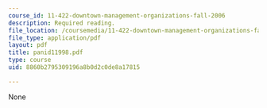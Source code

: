 ```yaml
---
course_id: 11-422-downtown-management-organizations-fall-2006
description: Required reading.
file_location: /coursemedia/11-422-downtown-management-organizations-fall-2006/8860b2795309196a8b0d2c0de8a17815_panid11998.pdf
file_type: application/pdf
layout: pdf
title: panid11998.pdf
type: course
uid: 8860b2795309196a8b0d2c0de8a17815

---
```

None
